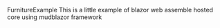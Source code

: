 FurnitureExample
This is a little example of blazor web assemble hosted core using mudblazor framework
